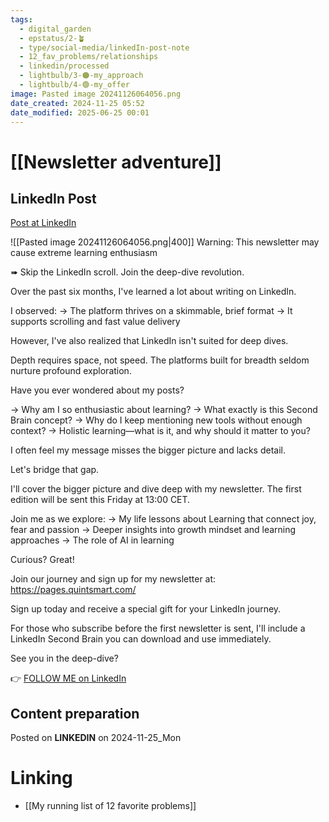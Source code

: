 ```yaml
---
tags:
  - digital_garden
  - epstatus/2-🪴
  - type/social-media/linkedIn-post-note
  - 12_fav_problems/relationships
  - linkedin/processed
  - lightbulb/3-🟠-my_approach
  - lightbulb/4-🟢-my_offer
image: Pasted image 20241126064056.png
date_created: 2024-11-25 05:52
date_modified: 2025-06-25 00:01
---
```

# [[Newsletter adventure]]

## LinkedIn Post

[Post at LinkedIn](https://www.linkedin.com/posts/sebastiankamilli_warning-this-newsletter-may-cause-extreme-activity-7266707563189047297-g-us?utm_source=share&utm_medium=member_desktop)
  
![[Pasted image 20241126064056.png|400]]
Warning: This newsletter may cause extreme learning enthusiasm

➠ Skip the LinkedIn scroll. Join the deep-dive revolution.

Over the past six months, I've learned a lot about writing on LinkedIn.

I observed:
→ The platform thrives on a skimmable, brief format
→ It supports scrolling and fast value delivery

However, I've also realized that LinkedIn isn't suited for deep dives.

Depth requires space, not speed. 
The platforms built for breadth seldom nurture profound exploration.

Have you ever wondered about my posts?

→ Why am I so enthusiastic about learning?
→ What exactly is this Second Brain concept?
→ Why do I keep mentioning new tools without enough context?
→ Holistic learning—what is it, and why should it matter to you?

I often feel my message misses the bigger picture and lacks detail.

Let's bridge that gap. 

I'll cover the bigger picture and dive deep with my newsletter. 
The first edition will be sent this Friday at 13:00 CET. 

Join me as we explore:
→ My life lessons about Learning that connect joy, fear and passion
→ Deeper insights into growth mindset and learning approaches
→ The role of AI in learning

Curious? Great! 

Join our journey and sign up for my newsletter at:
https://pages.quintsmart.com/ 

Sign up today and receive a special gift for your LinkedIn journey.

For those who subscribe before the first newsletter is sent, I'll include a LinkedIn Second Brain you can download and use immediately.

See you in the deep-dive?

👉 [FOLLOW ME on LinkedIn](https://www.linkedin.com/comm/mynetwork/discovery-see-all?usecase=PEOPLE_FOLLOWS&followMember=sebastiankamilli)

## Content preparation

Posted on **LINKEDIN** on 2024-11-25_Mon

# Linking

+ [[My running list of 12 favorite problems]]